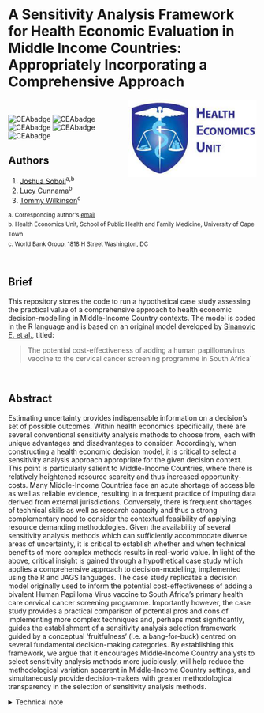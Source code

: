 # A Sensitivity Analysis Framework for Health Economic Evaluation in Middle Income Countries: Appropriately Incorporating a Comprehensive Approach

<img src="misc/logo.jpg" width="260" align="right" />
<br/>

![CEAbadge](https://img.shields.io/github/issues/jSoboil/Dissertation)
![CEAbadge](https://img.shields.io/github/last-commit/jSoboil/Dissertation)
![CEAbadge](https://img.shields.io/github/license/jSoboil/Dissertation)
![CEAbadge](https://img.shields.io/badge/R-v4.0.0+-blue)
![CEAbadge](https://img.shields.io/badge/JAGS-v4.3.0-blue)

## Authors
1. [Joshua Soboil](https://orcid.org/0000-0003-1362-8465)<sup>a,b</sup>
2. [Lucy Cunnama](https://orcid.org/0000-0003-2134-4905)<sup>b</sup>
3. [Tommy Wilkinson](https://orcid.org/0000-0003-0806-2196)<sup>c</sup>

<sup>a. Corresponding author's [email](mailto:soboil.joshua@gmail.com) <br/>
b. Health Economics Unit, School of Public Health and Family Medicine, University of Cape Town <br/>
c. World Bank Group, 1818 H Street Washington, DC <br/>
<sup>
<br/>

## Brief
This repository stores the code to run a hypothetical case study assessing the practical value of a comprehensive approach to health economic decision-modelling in Middle-Income Country contexts. The model is coded in the R language and is based on an original model developed by [Sinanovic E. et al.](https://doi.org/10.1016/j.vaccine.2009.08.004), titled:

>The potential cost-effectiveness of adding a human papillomavirus vaccine to the cervical cancer screening programme in South Africa`

<br/>

## Abstract
Estimating uncertainty provides indispensable information on a decision’s set of possible outcomes. Within health economics specifically, there are several conventional sensitivity analysis methods to choose from, each with unique advantages and disadvantages to consider. Accordingly, when constructing a health economic decision model, it is critical to select a sensitivity analysis approach appropriate for the given decision context. This point is particularly salient to Middle-Income Countries, where there is relatively heightened resource scarcity and thus increased opportunity-costs. Many Middle-Income Countries face an acute shortage of accessible as well as reliable evidence, resulting in a frequent practice of imputing data derived from external jurisdictions. Conversely, there is frequent shortages of technical skills as well as research capacity and thus a strong complementary need to consider the contextual feasibility of applying resource demanding methodologies. Given the availability of several sensitivity analysis methods which can sufficiently accommodate diverse areas of uncertainty, it is critical to establish whether and when technical benefits of more complex methods results in real-world value. In light of the above, critical insight is gained through a hypothetical case study which applies a comprehensive approach to decision-modelling, implemented using the R and JAGS languages. The case study replicates a decision model originally used to inform the potential cost-effectiveness of adding a bivalent Human Papilloma Virus vaccine to South Africa’s primary health care cervical cancer screening programme. Importantly however, the case study provides a practical comparison of potential pros and cons of implementing more complex techniques and, perhaps most significantly, guides the establishment of a sensitivity analysis selection framework guided by a conceptual ‘fruitfulness’ (i.e. a bang-for-buck) centred on several fundamental decision-making categories. By establishing this framework, we argue that it encourages Middle-Income Country analysts to select sensitivity analysis methods more judiciously, will help reduce the methodological variation apparent in Middle-Income Country settings, and simultaneously provide decision-makers with greater methodological transparency in the selection of sensitivity analysis methods.

<details>
<summary>Technical note</summary>
Before running the model, ensure that the local working directory is set to the location of the .Rproj folder saved on your computer. In RStudio, the easiest way to select the local directory path is by pressing Ctrl + Shift + H.

The coding style throughout the model follows the framework proposed by [Alarid-Escudero F. et al.](https://doi.org/10.1007/s40273-019-00837-x) titled:

>A Need for Change! A Coding Framework for Improving Transparency in Decision Modeling. 

<br/>